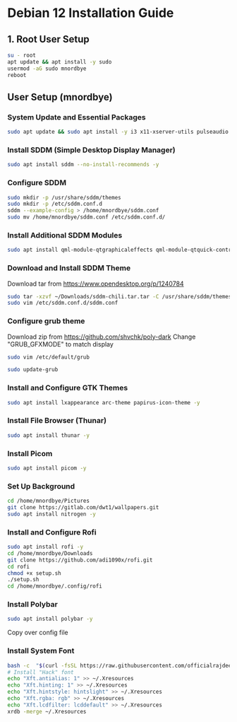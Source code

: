 
# Debian 12 Installation Guide

## 1. Root User Setup
```bash
su - root
apt update && apt install -y sudo
usermod -aG sudo mnordbye
reboot
```

## User Setup (mnordbye)
### System Update and Essential Packages
```bash
sudo apt update && sudo apt install -y i3 x11-xserver-utils pulseaudio nm-tray network-manager vim gnupg2 arandr terminator zip
```

### Install SDDM (Simple Desktop Display Manager)
```bash
sudo apt install sddm --no-install-recommends -y
```
### Configure SDDM
```bash
sudo mkdir -p /usr/share/sddm/themes
sudo mkdir -p /etc/sddm.conf.d
sddm --example-config > /home/mnordbye/sddm.conf
sudo mv /home/mnordbye/sddm.conf /etc/sddm.conf.d/
```
### Install Additional SDDM Modules
```bash
sudo apt install qml-module-qtgraphicaleffects qml-module-qtquick-controls
```
### Download and Install SDDM Theme
Download tar from https://www.opendesktop.org/p/1240784
```bash
sudo tar -xzvf ~/Downloads/sddm-chili.tar.tar -C /usr/share/sddm/themes
sudo vim /etc/sddm.conf.d/sddm.conf
```
### Configure grub theme
Download zip from https://github.com/shvchk/poly-dark
Change "GRUB_GFXMODE" to match display
```bash
sudo vim /etc/default/grub
```
```bash
sudo update-grub
```

### Install and Configure GTK Themes
```bash
sudo apt install lxappearance arc-theme papirus-icon-theme -y
```

### Install File Browser (Thunar)
```bash
sudo apt install thunar -y
```

### Install Picom
```bash
sudo apt install picom -y
```

### Set Up Background
```bash
cd /home/mnordbye/Pictures
git clone https://gitlab.com/dwt1/wallpapers.git
sudo apt install nitrogen -y
```

### Install and Configure Rofi
```bash
sudo apt install rofi -y
cd /home/mnordbye/Downloads
git clone https://github.com/adi1090x/rofi.git
cd rofi
chmod +x setup.sh
./setup.sh
cd /home/mnordbye/.config/rofi
```

### Install Polybar
```bash
sudo apt install polybar -y
```
Copy over config file
### Install System Font
```bash
bash -c  "$(curl -fsSL https://raw.githubusercontent.com/officialrajdeepsingh/nerd-fonts-installer/main/install.sh)"
# Install "Hack" font
echo "Xft.antialias: 1" >> ~/.Xresources
echo "Xft.hinting: 1" >> ~/.Xresources
echo "Xft.hintstyle: hintslight" >> ~/.Xresources
echo "Xft.rgba: rgb" >> ~/.Xresources
echo "Xft.lcdfilter: lcddefault" >> ~/.Xresources
xrdb -merge ~/.Xresources
```
